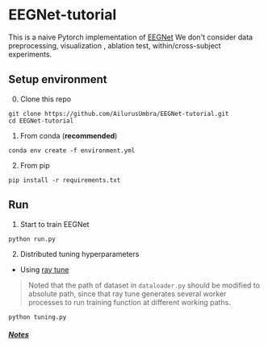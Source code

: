 # EEGNet-tutorial
This is a naive Pytorch implementation of [EEGNet](https://arxiv.org/abs/1611.08024)
We don't consider data preprocessing, visualization , ablation test, within/cross-subject experiments.

## Setup environment
0. Clone this repo 
```
git clone https://github.com/AilurusUmbra/EEGNet-tutorial.git
cd EEGNet-tutorial
```
1. From conda (**recommended**)
```
conda env create -f environment.yml
```

2. From pip
```
pip install -r requirements.txt
```

## Run
1. Start to train EEGNet
```
python run.py
```
2. Distributed tuning hyperparameters 
* Using [ray tune](https://docs.ray.io/en/latest/tune.html)
> Noted that the path of dataset in `dataloader.py` should be modified to absolute path,
> since that ray tune generates several worker processes to run training function at different working paths.
```
python tuning.py
```

##### [Notes](https://hackmd.io/Z5brl6A6QPGhxrs_5YcunQ?view)
